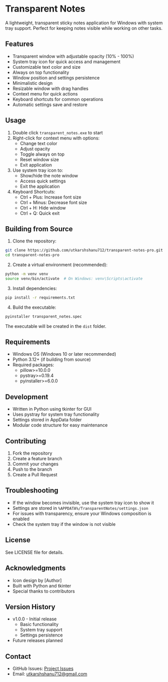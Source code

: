 # Transparent Notes

A lightweight, transparent sticky notes application for Windows with system tray support. Perfect for keeping notes visible while working on other tasks.

## Features
- Transparent window with adjustable opacity (10% - 100%)
- System tray icon for quick access and management
- Customizable text color and size
- Always on top functionality
- Window position and settings persistence
- Minimalistic design
- Resizable window with drag handles
- Context menu for quick actions
- Keyboard shortcuts for common operations
- Automatic settings save and restore

## Usage
1. Double click `transparent_notes.exe` to start
2. Right-click for context menu with options:
   - Change text color
   - Adjust opacity
   - Toggle always on top
   - Reset window size
   - Exit application
3. Use system tray icon to:
   - Show/hide the note window
   - Access quick settings
   - Exit the application
4. Keyboard Shortcuts:
   - Ctrl + Plus: Increase font size
   - Ctrl + Minus: Decrease font size
   - Ctrl + H: Hide window
   - Ctrl + Q: Quick exit

## Building from Source

1. Clone the repository:
```bash
git clone https://github.com/utkarshshanu712/transparent-notes-pro.git
cd transparent-notes-pro
```

2. Create a virtual environment (recommended):
```bash
python -m venv venv
source venv/bin/activate  # On Windows: venv\Scripts\activate
```

3. Install dependencies:
```bash
pip install -r requirements.txt
```

4. Build the executable:
```bash
pyinstaller transparent_notes.spec
```

The executable will be created in the `dist` folder.

## Requirements
- Windows OS (Windows 10 or later recommended)
- Python 3.12+ (if building from source)
- Required packages:
  - pillow>=10.0.0
  - pystray>=0.19.4
  - pyinstaller>=6.0.0

## Development
- Written in Python using tkinter for GUI
- Uses pystray for system tray functionality
- Settings stored in AppData folder
- Modular code structure for easy maintenance

## Contributing
1. Fork the repository
2. Create a feature branch
3. Commit your changes
4. Push to the branch
5. Create a Pull Request

## Troubleshooting
- If the window becomes invisible, use the system tray icon to show it
- Settings are stored in `%APPDATA%/TransparentNotes/settings.json`
- For issues with transparency, ensure your Windows composition is enabled
- Check the system tray if the window is not visible

## License
See LICENSE file for details.

## Acknowledgments
- Icon design by [Author]
- Built with Python and tkinter
- Special thanks to contributors

## Version History
- v1.0.0 - Initial release
  - Basic functionality
  - System tray support
  - Settings persistence
- Future releases planned

## Contact
- GitHub Issues: [Project Issues](https://github.com/utkarshshanu712/transparent-notes-pro/issues)
- Email: utkarshshanu712@gmail.com